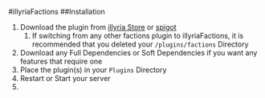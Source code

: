 #illyriaFactions
##Installation

1. Download the plugin from [illyria Store]() or [spigot]()
    1. If switching from any other factions plugin to illyriaFactions, it is recommended that you deleted your ``/plugins/factions`` Directory
1. Download any Full Dependencies or Soft Dependencies if you want any features that require one
1. Place the plugin(s) in your ``Plugins`` Directory
1. Restart or Start your server
1. 